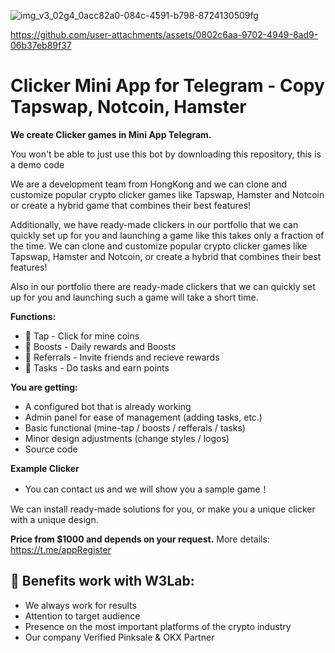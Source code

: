




![img_v3_02g4_0acc82a0-084c-4591-b798-8724130509fg](https://github.com/user-attachments/assets/b289f0f2-c2bc-45cf-bb61-1b962e91a832)


https://github.com/user-attachments/assets/0802c6aa-9702-4949-8ad9-06b37eb89f37


# Clicker Mini App for Telegram - Copy Tapswap, Notcoin, Hamster

**We create Clicker games in Mini App Telegram.**

You won't be able to just use this bot by downloading this repository, this is a demo code

We are a development team from HongKong and we can clone and customize popular crypto clicker games like Tapswap, Hamster and Notcoin or create a hybrid game that combines their best features!

Additionally, we have ready-made clickers in our portfolio that we can quickly set up for you and launching a game like this takes only a fraction of the time. We can clone and customize popular crypto clicker games like Tapswap, Hamster and Notcoin, or create a hybrid that combines their best features!

Also in our portfolio there are ready-made clickers that we can quickly set up for you and launching such a game will take a short time.

**Functions:**
- 🤘 Tap - Click for mine coins
- 🚀 Boosts - Daily rewards and Boosts
- 🤝 Referrals - Invite friends and recieve rewards
- 📝 Tasks - Do tasks and earn points

**You are getting:**

- A configured bot that is already working
- Admin panel for ease of management (adding tasks, etc.)
- Basic functional (mine-tap / boosts / refferals / tasks)
- Minor design adjustments (change styles / logos) 
- Source code

**Example Clicker**

- You can contact us and we will show you a sample game！

We can install ready-made solutions for you, or make you a unique clicker with a unique design.

**Price from $1000 and depends on your request.** More details: https://t.me/appRegister

## 💎 Benefits work with W3Lab:

- We always work for results
- Attention to target audience
- Presence on the most important platforms of the crypto industry
- Our company Verified Pinksale & OKX Partner

